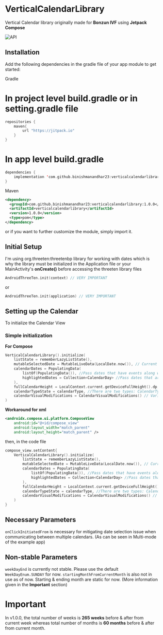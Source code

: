# VerticalCalendarLibrary
Vertical Calendar library originally made for **Bonzun IVF** using **Jetpack Compose**

![API](https://img.shields.io/badge/API-21%2B-brightgreen.svg)

## Installation

Add the following dependencies in the gradle file of your app module to get started:  

Gradle
# In project level build.gradle or in setting.gradle file
```kotlin
repositories {
    maven{
        url "https://jitpack.io"
    }
}
```
# In app level build.gradle
```kotlin
dependencies {
    implementation 'com.github.binishmanandhar23:verticalcalendarlibrary:1.0.0'
}
```
Maven
```xml
<dependency>
  <groupId>com.github.binishmanandhar23:verticalcalendarlibrary:1.0.0</groupId>
  <artifactId>verticalcalendarlibrary</artifactId>
  <version>1.0.0</version>
  <type>pom</type>
</dependency>
```

or if you want to further customize the module, simply import it.

## Initial Setup
I'm using org.threeten:threetenbp library for working with dates which is why the library must be initialized in the Application file or your MainActivity's **onCreate()** before accessing the threeten library files
```kotlin
AndroidThreeTen.init(context) // VERY IMPORTANT
```
or
```kotlin
AndroidThreeTen.init(application) // VERY IMPORTANT
```


## Setting up the Calendar
To initialize the Calendar View

### Simple initialization
**For Compose**
```kotlin
VerticalCalendarLibrary().initialize(
    listState = rememberLazyListState(),
    mutableSelectedDate = MutableLiveData(LocalDate.now()), // Current selected date
    calendarDates = PopulatingData(
        listOf(PopulatingData()), //Pass dates that have events along with a Modifier to be used in designing indicators for the dates
        highlightedDates = Collection<CalendarDay> //Pass dates that are to be highlighted
    ),
    fullCalendarHeight = LocalContext.current.getDeviceFullHeight().dp, // Height for the calendar when it's in Full mode
    calendarTypeState = calendarType, //There are two types: CalendarType.FULL & CalendarType.MINI
    calendarVisualModifications = CalendarVisualModifications() // Various types of visual modifications for the Calendar
)
```

**Workaround for xml**
```xml
<androidx.compose.ui.platform.ComposeView
    android:id="@+id/compose_view"
    android:layout_width="match_parent"
    android:layout_height="match_parent" />
```
then, in the code file
```kotlin
compose_view.setContent{
    VerticalCalendarLibrary().initialize(
        listState = rememberLazyListState(),
        mutableSelectedDate = MutableLiveData(LocalDate.now()), // Current selected date
        calendarDates = PopulatingData(
            listOf(PopulatingData()), //Pass dates that have events along with a Modifier to be used in designing indicators for the dates
            highlightedDates = Collection<CalendarDay> //Pass dates that are to be highlighted
        ),
        fullCalendarHeight = LocalContext.current.getDeviceFullHeight().dp, // Height for the calendar when it's in Full mode
        calendarTypeState = calendarType, //There are two types: CalendarType.FULL & CalendarType.MINI
        calendarVisualModifications = CalendarVisualModifications() // Various types of visual modifications for the Calendar
    )     
}
```

## Necessary Parameters
`onClickInitiatedFrom` is necessary for mitigating date selection issue when communicating between multiple calendars. (As can be seen in Multi-mode of the example app)


## Non-stable Parameters
`weekDayEnd` is currently not stable. Please use the default `WeekDayEnum.SUNDAY` for now.
`startingMonthFromCurrentMonth` is also not in use as of now. Starting & ending month are static for now. (More information given in the **Important** section)

# Important
In v1.0.0, the total number of weeks is **265 weeks** before & after from current week whereas total number of months is **60 months**  before & after from current month.

